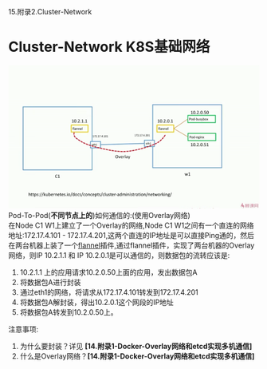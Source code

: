 15.附录2.Cluster-Network

Cluster-Network K8S基础网络
=======================

![](15.%E9%99%84%E5%BD%952.Cluster-Network.resources/8C3A9F85-864C-46F0-B94C-622B2ED9FA17.png)  
Pod-To-Pod(**不同节点上的**)如何通信的:(使用Overlay网络)  
在Node C1 W1上建立了一个Overlay的网络,Node C1 W1之间有一个直连的网络地址:172.17.4.101 - 172.17.4.201,这两个直连的IP地址是可以直接Ping通的，然后在两台机器上装了一个[flannel](https://github.com/coreos/flannel)插件,通过flannel插件，实现了两台机器的Overlay网络，则IP 10.2.1.1 和 IP 10.2.0.1是可以通信的，则数据包的流转应该是:

1.  10.2.1.1 上的应用请求10.2.0.50上面的应用，发出数据包A
2.  将数据包A进行封装
3.  通过eth1的网络，将请求从172.17.4.101转发到172.17.4.201
4.  将数据包A解封装，得出10.2.0.1这个网段的IP地址
5.  将数据包A转发到10.2.0.50上。

注意事项:

1.  为什么要封装？详见 **\[14.附录1-Docker-Overlay网络和etcd实现多机通信\]**
2.  什么是Overlay网络？**\[14.附录1-Docker-Overlay网络和etcd实现多机通信\]**